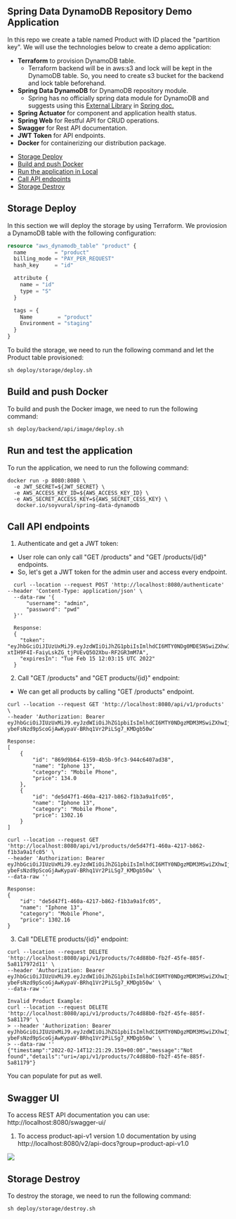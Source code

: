 ## Spring Data DynamoDB Repository Demo Application

In this repo we create a table named Product with ID placed the "partition key".
We will use the technologies below to create a demo application:

- **Terraform** to provision DynamoDB table. 
  - Terraform backend will be in aws:s3 and lock will be kept in the DynamoDB table. So, you need to create s3 bucket for the backend and lock table beforehand.
- **Spring Data DynamoDB** for DynamoDB repository module.
   - Spring has no officially spring data module for DynamoDB and suggests using this [External Library](https://github.com/boostchicken/spring-data-dynamodb) in [Spring doc.](https://spring.io/projects/spring-data ) 
- **Spring Actuator** for component and application health status.
- **Spring Web** for Restful API for CRUD operations.
- **Swagger** for Rest API documentation.
- **JWT Token** for API endpoints.
- **Docker** for containerizing our distribution package.

* [Storage Deploy](#storage-deploy)
* [Build and push Docker](#build-and-push-docker)
* [Run the application in Local](#run-the-application-in-local)
* [Call API endpoints](#call-api-endpoints)
* [Storage Destroy](#storage-destroy)


## Storage Deploy
In this section we will deploy the storage by using Terraform. We proviosion a DynamoDB table with the following configuration:
```terraform
resource "aws_dynamodb_table" "product" {
  name         = "product"
  billing_mode = "PAY_PER_REQUEST"
  hash_key     = "id"

  attribute {
    name = "id"
    type = "S"
  }

  tags = {
    Name        = "product"
    Environment = "staging"
  }
}
```
To build the storage, we need to run the following command and let the Product table provisioned:
```shell
sh deploy/storage/deploy.sh
```

## Build and push Docker
To build and push the Docker image, we need to run the following command:
```shell
sh deploy/backend/api/image/deploy.sh
```

## Run and test the application
To run the application, we need to run the following command:
```shell
docker run -p 8080:8080 \
  -e JWT_SECRET=${JWT_SECRET} \
  -e AWS_ACCESS_KEY_ID=${AWS_ACCESS_KEY_ID} \
  -e AWS_SECRET_ACCESS_KEY=${AWS_SECRET_CESS_KEY} \
   docker.io/soyvural/spring-data-dynamodb
````

## Call API endpoints
1. Authenticate and get a JWT token:
  - User role can only call "GET /products" and "GET /products/{id}" endpoints.
  - So, let's get a JWT token for the admin user and access every endpoint.

```shell
  curl --location --request POST 'http://localhost:8080/authenticate' --header 'Content-Type: application/json' \
  --data-raw '{
      "username": "admin",
      "password": "pwd"
  }''
  
  Response:
  {
    "token": "eyJhbGciOiJIUzUxMiJ9.eyJzdWIiOiJhZG1pbiIsImlhdCI6MTY0NDg0MDE5NSwiZXhwIjoxNjQ0OTI2NTk1LCJpc3MiOiJjb20ubXZzIn0.D3jONpGmivO_ZrI141LgfC35Hyje_bMW_1D5kzf4_G-xtIH9F4I-FaiyLskZG_tjPUEvQ5O2Xbu-RF2GR3mM7A",
    "expiresIn": "Tue Feb 15 12:03:15 UTC 2022"
  }
```

2. Call "GET /products" and "GET products/{id}" endpoint:
  - We can get all products by calling "GET /products" endpoint.
```shell
curl --location --request GET 'http://localhost:8080/api/v1/products' \
--header 'Authorization: Bearer eyJhbGciOiJIUzUxMiJ9.eyJzdWIiOiJhZG1pbiIsImlhdCI6MTY0NDgzMDM3MSwiZXhwIjoxNjQ0OTE2NzcxLCJpc3MiOiJjb20ubXZzIn0.n0DI9SMhYzFKCg7K4atg1iaTEfqR1Td8SEbULin-ybeFsNzd9pScoGjAwKypaV-BRhq1Vr2PiLSg7_KMDgb50w'

Response:
[
    {
        "id": "869d9b64-6159-4b5b-9fc3-944c6407ad38",
        "name": "Iphone 13",
        "category": "Mobile Phone",
        "price": 134.0
    },
    {
        "id": "de5d47f1-460a-4217-b862-f1b3a9a1fc05",
        "name": "Iphone 13",
        "category": "Mobile Phone",
        "price": 1302.16
    }
]

curl --location --request GET 'http://localhost:8080/api/v1/products/de5d47f1-460a-4217-b862-f1b3a9a1fc05' \
--header 'Authorization: Bearer eyJhbGciOiJIUzUxMiJ9.eyJzdWIiOiJhZG1pbiIsImlhdCI6MTY0NDgzMDM3MSwiZXhwIjoxNjQ0OTE2NzcxLCJpc3MiOiJjb20ubXZzIn0.n0DI9SMhYzFKCg7K4atg1iaTEfqR1Td8SEbULin-ybeFsNzd9pScoGjAwKypaV-BRhq1Vr2PiLSg7_KMDgb50w' \
--data-raw ''

Response:
{
    "id": "de5d47f1-460a-4217-b862-f1b3a9a1fc05",
    "name": "Iphone 13",
    "category": "Mobile Phone",
    "price": 1302.16
}
```

3. Call "DELETE products/{id}" endpoint:
```shell
curl --location --request DELETE 'http://localhost:8080/api/v1/products/7c4d88b0-fb2f-45fe-885f-5a8117972d11' \
--header 'Authorization: Bearer eyJhbGciOiJIUzUxMiJ9.eyJzdWIiOiJhZG1pbiIsImlhdCI6MTY0NDgzMDM3MSwiZXhwIjoxNjQ0OTE2NzcxLCJpc3MiOiJjb20ubXZzIn0.n0DI9SMhYzFKCg7K4atg1iaTEfqR1Td8SEbULin-ybeFsNzd9pScoGjAwKypaV-BRhq1Vr2PiLSg7_KMDgb50w' \
--data-raw ''

Invalid Product Example:
curl --location --request DELETE 'http://localhost:8080/api/v1/products/7c4d88b0-fb2f-45fe-885f-5a81179' \
> --header 'Authorization: Bearer eyJhbGciOiJIUzUxMiJ9.eyJzdWIiOiJhZG1pbiIsImlhdCI6MTY0NDgzMDM3MSwiZXhwIjoxNjQ0OTE2NzcxLCJpc3MiOiJjb20ubXZzIn0.n0DI9SMhYzFKCg7K4atg1iaTEfqR1Td8SEbULin-ybeFsNzd9pScoGjAwKypaV-BRhq1Vr2PiLSg7_KMDgb50w' \
> --data-raw ''
{"timestamp":"2022-02-14T12:21:29.159+00:00","message":"Not found","details":"uri=/api/v1/products/7c4d88b0-fb2f-45fe-885f-5a81179"}
```

You can populate for put as well.

## Swagger UI
To access REST API documentation you can use: http://localhost:8080/swagger-ui/
1. To access product-api-v1 version 1.0 documentation by using http://localhost:8080/v2/api-docs?group=product-api-v1.0

![](https://ibb.co/QNfkP6x)

## Storage Destroy
To destroy the storage, we need to run the following command:
```shell
sh deploy/storage/destroy.sh
```